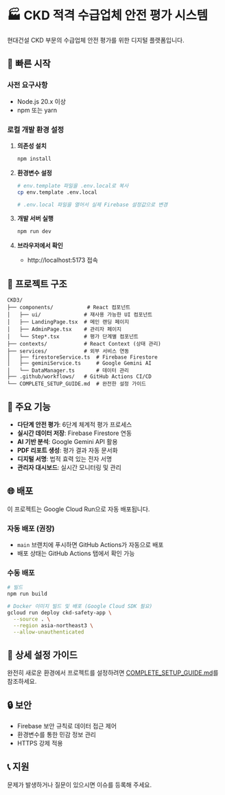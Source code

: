 # 🏭 CKD 적격 수급업체 안전 평가 시스템

현대건설 CKD 부문의 수급업체 안전 평가를 위한 디지털 플랫폼입니다.

## 🚀 빠른 시작

### 사전 요구사항
- Node.js 20.x 이상
- npm 또는 yarn

### 로컬 개발 환경 설정

1. **의존성 설치**
   ```bash
   npm install
   ```

2. **환경변수 설정**
   ```bash
   # env.template 파일을 .env.local로 복사
   cp env.template .env.local
   
   # .env.local 파일을 열어서 실제 Firebase 설정값으로 변경
   ```

3. **개발 서버 실행**
   ```bash
   npm run dev
   ```

4. **브라우저에서 확인**
   - http://localhost:5173 접속

## 📁 프로젝트 구조

```
CKD3/
├── components/           # React 컴포넌트
│   ├── ui/              # 재사용 가능한 UI 컴포넌트
│   ├── LandingPage.tsx  # 메인 랜딩 페이지
│   ├── AdminPage.tsx    # 관리자 페이지
│   └── Step*.tsx        # 평가 단계별 컴포넌트
├── contexts/            # React Context (상태 관리)
├── services/            # 외부 서비스 연동
│   ├── firestoreService.ts  # Firebase Firestore
│   ├── geminiService.ts     # Google Gemini AI
│   └── DataManager.ts       # 데이터 관리
├── .github/workflows/   # GitHub Actions CI/CD
└── COMPLETE_SETUP_GUIDE.md  # 완전한 설정 가이드
```

## 🔧 주요 기능

- **다단계 안전 평가**: 6단계 체계적 평가 프로세스
- **실시간 데이터 저장**: Firebase Firestore 연동
- **AI 기반 분석**: Google Gemini API 활용
- **PDF 리포트 생성**: 평가 결과 자동 문서화
- **디지털 서명**: 법적 효력 있는 전자 서명
- **관리자 대시보드**: 실시간 모니터링 및 관리

## 🌐 배포

이 프로젝트는 Google Cloud Run으로 자동 배포됩니다.

### 자동 배포 (권장)
- `main` 브랜치에 푸시하면 GitHub Actions가 자동으로 배포
- 배포 상태는 GitHub Actions 탭에서 확인 가능

### 수동 배포
```bash
# 빌드
npm run build

# Docker 이미지 빌드 및 배포 (Google Cloud SDK 필요)
gcloud run deploy ckd-safety-app \
  --source . \
  --region asia-northeast3 \
  --allow-unauthenticated
```

## 📖 상세 설정 가이드

완전히 새로운 환경에서 프로젝트를 설정하려면 [COMPLETE_SETUP_GUIDE.md](./COMPLETE_SETUP_GUIDE.md)를 참조하세요.

## 🔒 보안

- Firebase 보안 규칙로 데이터 접근 제어
- 환경변수를 통한 민감 정보 관리
- HTTPS 강제 적용

## 📞 지원

문제가 발생하거나 질문이 있으시면 이슈를 등록해 주세요.
